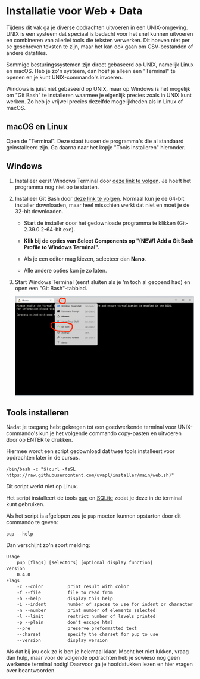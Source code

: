 # Installatie voor Web + Data

Tijdens dit vak ga je diverse opdrachten uitvoeren in een UNIX-omgeving.
UNIX is een systeem dat speciaal is bedacht voor het snel kunnen uitvoeren en combineren van allerlei tools die teksten verwerken. Dit hoeven niet per se geschreven teksten te zijn, maar het kan ook gaan om CSV-bestanden of andere datafiles.

Sommige besturingssystemen zijn direct gebaseerd op UNIX, namelijk Linux en macOS. Heb je zo'n systeem, dan hoef je alleen een "Terminal" te openen en je kunt UNIX-commando's invoeren.

Windows is juist niet gebaseerd op UNIX, maar op Windows is het mogelijk om "Git Bash" te installeren waarmee je eigenlijk precies zoals in UNIX kunt werken. Zo heb je vrijwel precies dezelfde mogelijkheden als in Linux of macOS.

## macOS en Linux

Open de "Terminal". Deze staat tussen de programma's die al standaard geinstalleerd zijn. Ga daarna naar het kopje "Tools installeren" hieronder.

## Windows

1. Installeer eerst Windows Terminal door [deze link te volgen](https://aka.ms/terminal). Je hoeft het programma nog niet op te starten.

2. Installeer Git Bash door [deze link te volgen](https://git-scm.com/download/win). Normaal kun je de 64-bit installer downloaden, maar heel misschien werkt dat niet en moet je de 32-bit downloaden.

    - Start de installer door het gedownloade programma te klikken (Git-2.39.0.2-64-bit.exe).
    
    - **Klik bij de opties van Select Components op "(NEW) Add a Git Bash Profile to Windows Terminal".**
    
    - Als je een editor mag kiezen, selecteer dan **Nano**.
    
    - Alle andere opties kun je zo laten.
    
3. Start Windows Terminal (eerst sluiten als je 'm toch al geopend had) en open een "Git Bash"-tabblad.

    ![git bash](gitbash.png)

## Tools installeren

Nadat je toegang hebt gekregen tot een goedwerkende terminal voor UNIX-commando's kun je het volgende commando copy-pasten en uitvoeren door op ENTER te drukken.

Hiermee wordt een script gedownload dat twee tools installeert voor opdrachten later in de cursus.

    /bin/bash -c "$(curl -fsSL https://raw.githubusercontent.com/uvapl/installer/main/web.sh)"

Dit script werkt niet op Linux.

Het script installeert de tools [pup](https://github.com/ericchiang/pup) en [SQLite](https://www.sqlite.org/index.html) zodat je deze in de terminal kunt gebruiken.

Als het script is afgelopen zou je `pup` moeten kunnen opstarten door dit commando te geven:

    pup --help

Dan verschijnt zo'n soort melding:

    Usage
        pup [flags] [selectors] [optional display function]
    Version
        0.4.0
    Flags
        -c --color         print result with color
        -f --file          file to read from
        -h --help          display this help
        -i --indent        number of spaces to use for indent or character
        -n --number        print number of elements selected
        -l --limit         restrict number of levels printed
        -p --plain         don't escape html
        --pre              preserve preformatted text
        --charset          specify the charset for pup to use
        --version          display version

Als dat bij jou ook zo is ben je helemaal klaar. Mocht het niet lukken, vraag dan hulp, maar voor de volgende opdrachten heb je sowieso nog geen werkende terminal nodig! Daarvoor ga je hoofdstukken lezen en hier vragen over beantwoorden.
